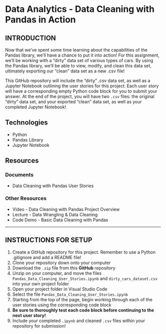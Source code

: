 # Data Analytics - Data Cleaning with Pandas in Action

## INTRODUCTION

Now that we’ve spent some time learning about the capabilities of the Pandas library, we’ll have a chance to put it into action!  For this assignment, we’ll be working with a “dirty” data set of various types of cars.  By using the Pandas library, we’ll be able to view, modify, and clean this data set, ultimately exporting our “clean” data set as a new .csv file! 

This GitHub repository will include the “dirty” .csv data set, as well as a Jupyter Notebook outlining the user stories for this project.  Each user story will have a corresponding empty Python code block for you to submit your answer.  At the end of the project, you will have two `.csv` files: the original “dirty” data set, and your exported “clean” data set, as well as your completed Jupyter Notebook! 

## Technologies
* Python
* Pandas Library
* Jupyter Notebook

## Resources

### Documents
* Data Cleaning with Pandas User Stories

### Other Resources
* Video - Data Cleaning with Pandas Project Overview
* Lecture - Data Wrangling & Data Cleaning
* Code Demo - Basic Data Cleaning with Pandas
---
## INSTRUCTIONS FOR SETUP

1. Create a GitHub repository for this project.  Remember to use a Python .gitignore and add a README file!
2. Clone your repository down onto your computer
3. Download the `.zip` file from this **GitHub** repository
4. Unzip on your computer, and move the files `Pandas_Data_Cleaning_User_Stories.ipynb` and `dirty_cars_dataset.csv` into your own project folder
5. Open your project folder in Visual Studio Code
6. Select the file `Pandas_Data_Cleaning_User_Stories.ipynb`
7. Starting from the top of the page, begin working through each of the user stories using the corresponding code block
8. **Be sure to thoroughly test each code block before continuing to the next user story!**
9. Include your completed `.ipynb` and cleaned `.csv` files within your repository for submission!